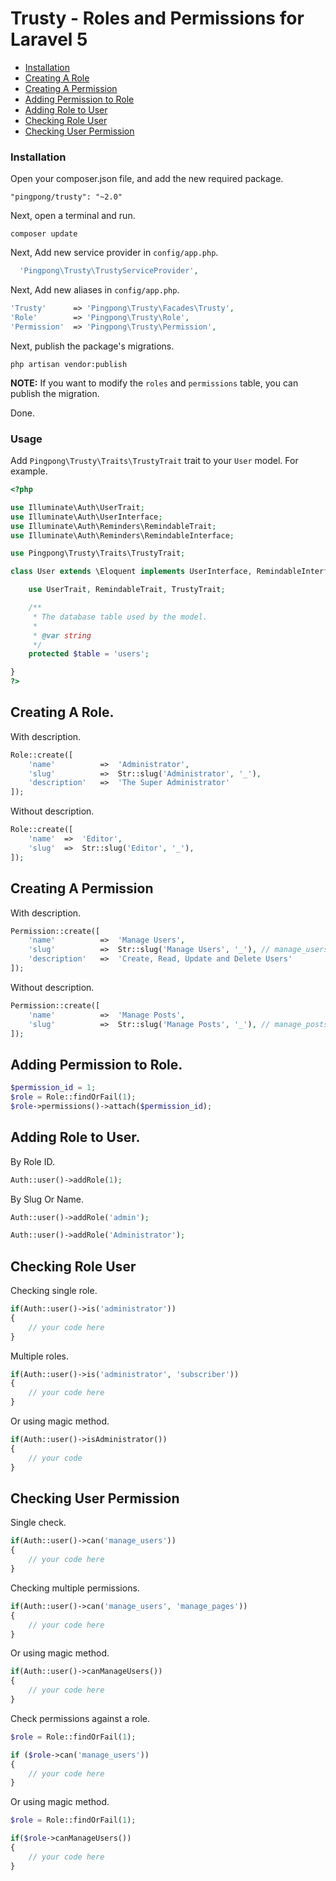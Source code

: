 Trusty - Roles and Permissions for Laravel 5
======

- [Installation](#installation)
- [Creating A Role](#creating-a-role)
- [Creating A Permission](#creating-a-permission)
- [Adding Permission to Role](#adding-permission-to-role)
- [Adding Role to User](#adding-role-to-user)
- [Checking Role User](#checking-role-user)
- [Checking User Permission](#checking-user-permission)

<a name="installation"></a>
### Installation

Open your composer.json file, and add the new required package.
```
"pingpong/trusty": "~2.0" 
```
Next, open a terminal and run.
```
composer update 
```

Next, Add new service provider in `config/app.php`.

```php
  'Pingpong\Trusty\TrustyServiceProvider',
```

Next, Add new aliases in `config/app.php`.

```php
'Trusty'      => 'Pingpong\Trusty\Facades\Trusty',
'Role'		  => 'Pingpong\Trusty\Role',
'Permission'  => 'Pingpong\Trusty\Permission',
```

Next, publish the package's migrations.
```
php artisan vendor:publish
```

**NOTE:** If you want to modify the `roles` and `permissions` table, you can publish the migration.

Done.

### Usage

Add `Pingpong\Trusty\Traits\TrustyTrait` trait to your `User` model. For example.

```php
<?php

use Illuminate\Auth\UserTrait;
use Illuminate\Auth\UserInterface;
use Illuminate\Auth\Reminders\RemindableTrait;
use Illuminate\Auth\Reminders\RemindableInterface;

use Pingpong\Trusty\Traits\TrustyTrait;

class User extends \Eloquent implements UserInterface, RemindableInterface {

	use UserTrait, RemindableTrait, TrustyTrait;

	/**
	 * The database table used by the model.
	 *
	 * @var string
	 */
	protected $table = 'users';

}
?>
```

<a name="creating-a-role"></a>
## Creating A Role.

With description.
```php
Role::create([
	'name'			=>	'Administrator',
	'slug'			=>	Str::slug('Administrator', '_'),
	'description'	=>	'The Super Administrator'
]);
```

Without description.
```php
Role::create([
	'name'	=>	'Editor',
	'slug'	=>	Str::slug('Editor', '_'),
]);
```

<a name="creating-a-role"></a>
## Creating A Permission

With description.
```php
Permission::create([
	'name'			=>	'Manage Users',
 	'slug'			=>	Str::slug('Manage Users', '_'), // manage_users
 	'description'	=>	'Create, Read, Update and Delete Users'
]);
```

Without description.
```php
Permission::create([
	'name'			=>	'Manage Posts',
 	'slug'			=>	Str::slug('Manage Posts', '_'), // manage_posts
]);
```

<a name="adding-permission-to-role"></a>
## Adding Permission to Role.

```php
$permission_id = 1;
$role = Role::findOrFail(1);
$role->permissions()->attach($permission_id);
```

<a name="adding-role-to-user"></a>
## Adding Role to User.

By Role ID.
```php
Auth::user()->addRole(1);
```

By Slug Or Name.
```php
Auth::user()->addRole('admin');

Auth::user()->addRole('Administrator');
```

<a name="checking-role-user"></a>
## Checking Role User

Checking single role.
```php
if(Auth::user()->is('administrator'))
{
	// your code here
}
```

Multiple roles.
```php
if(Auth::user()->is('administrator', 'subscriber'))
{
	// your code here
}
```

Or using magic method.
```php
if(Auth::user()->isAdministrator())
{
	// your code
}
```

<a name="checking-user-permission"></a>
## Checking User Permission

Single check.
```php
if(Auth::user()->can('manage_users'))
{
	// your code here
}
```

Checking multiple permissions.
```php
if(Auth::user()->can('manage_users', 'manage_pages'))
{
	// your code here
}
```

Or using magic method.
```php
if(Auth::user()->canManageUsers())
{
	// your code here
}
```

Check permissions against a role.
```php
$role = Role::findOrFail(1);

if ($role->can('manage_users'))
{
	// your code here
}
```

Or using magic method.
```php
$role = Role::findOrFail(1);

if($role->canManageUsers())
{
	// your code here
}
```